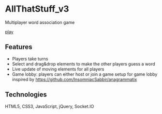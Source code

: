 # AllThatStuff_v3
Multiplayer word association game

[play](http://www.allthatstuff.fun/)

## Features
* Players take turns
* Select and drag&drop elements to make the other players guess a word
* Live update of moving elements for all players
* Game lobby: players can either host or join a game
setup for game lobby inspired by
https://github.com/InsomniacSabbir/anagrammatix

## Technologies
HTML5, CSS3, JavaScript, jQuery, Socket.IO

<!-- ## Preview
### START MENU
<img src="./public/preview/start_menu.gif" alt="start menu preview animation">

### MAIN GAME

BUILDING:
<img src="./public/preview/my-turn_building.gif" alt="building preview animation">

GUESSING:
<img src="./public/preview/guessing.gif" alt="guessing preview animation">

NEXT TURN:
<img src="./public/preview/next-turn.gif" alt="next turn preview animation">

### GAME END

<img src="./public/preview/game-end.gif" alt="game end preview animation"> -->

<!-- ## Links & more
* look at the [word cards](http://www.allthatstuff.fun/cards)

* [cards json file](http://www.allthatstuff.fun/cards_enUS.json) -->
